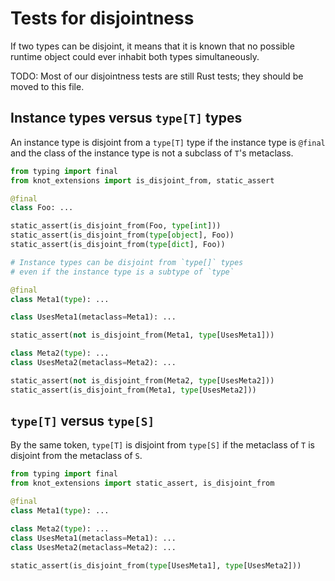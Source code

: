 # Tests for disjointness

If two types can be disjoint, it means that it is known that no possible runtime object could ever
inhabit both types simultaneously.

TODO: Most of our disjointness tests are still Rust tests; they should be moved to this file.

## Instance types versus `type[T]` types

An instance type is disjoint from a `type[T]` type if the instance type is `@final` and the class of
the instance type is not a subclass of `T`'s metaclass.

```py
from typing import final
from knot_extensions import is_disjoint_from, static_assert

@final
class Foo: ...

static_assert(is_disjoint_from(Foo, type[int]))
static_assert(is_disjoint_from(type[object], Foo))
static_assert(is_disjoint_from(type[dict], Foo))

# Instance types can be disjoint from `type[]` types
# even if the instance type is a subtype of `type`

@final
class Meta1(type): ...

class UsesMeta1(metaclass=Meta1): ...

static_assert(not is_disjoint_from(Meta1, type[UsesMeta1]))

class Meta2(type): ...
class UsesMeta2(metaclass=Meta2): ...

static_assert(not is_disjoint_from(Meta2, type[UsesMeta2]))
static_assert(is_disjoint_from(Meta1, type[UsesMeta2]))
```

## `type[T]` versus `type[S]`

By the same token, `type[T]` is disjoint from `type[S]` if the metaclass of `T` is disjoint from the
metaclass of `S`.

```py
from typing import final
from knot_extensions import static_assert, is_disjoint_from

@final
class Meta1(type): ...

class Meta2(type): ...
class UsesMeta1(metaclass=Meta1): ...
class UsesMeta2(metaclass=Meta2): ...

static_assert(is_disjoint_from(type[UsesMeta1], type[UsesMeta2]))
```
